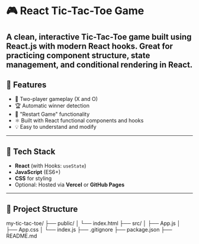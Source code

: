 # 🎮 React Tic-Tac-Toe Game

A clean, interactive **Tic-Tac-Toe** game built using **React.js** with modern React hooks. Great for practicing component structure, state management, and conditional rendering in React.
---

## 🚀 Features

- 🧠 Two-player gameplay (X and O)
- 🏆 Automatic winner detection
- 🔁 "Restart Game" functionality
- ⚛️ Built with React functional components and hooks
- 💡 Easy to understand and modify

---

## 🧱 Tech Stack

- **React** (with Hooks: `useState`)
- **JavaScript** (ES6+)
- **CSS** for styling
- Optional: Hosted via **Vercel** or **GitHub Pages**

---

## 📁 Project Structure
my-tic-tac-toe/
├── public/
│ └── index.html
├── src/
│ ├── App.js
│ ├── App.css
│ └── index.js
├── .gitignore
├── package.json
├── README.md



